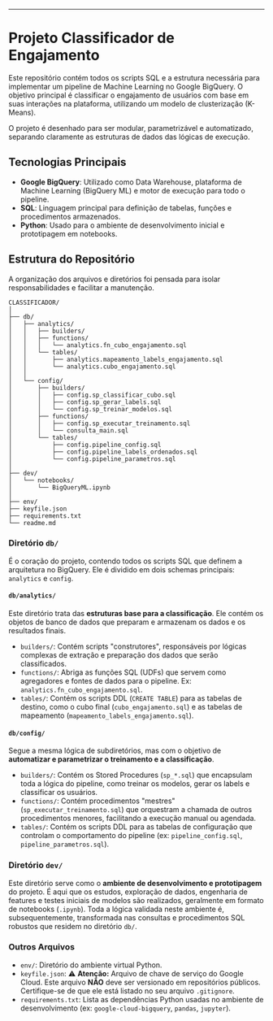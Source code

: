 
-----

# Projeto Classificador de Engajamento

Este repositório contém todos os scripts SQL e a estrutura necessária para implementar um pipeline de Machine Learning no Google BigQuery. O objetivo principal é classificar o engajamento de usuários com base em suas interações na plataforma, utilizando um modelo de clusterização (K-Means).

O projeto é desenhado para ser modular, parametrizável e automatizado, separando claramente as estruturas de dados das lógicas de execução.

## Tecnologias Principais

  * **Google BigQuery**: Utilizado como Data Warehouse, plataforma de Machine Learning (BigQuery ML) e motor de execução para todo o pipeline.
  * **SQL**: Linguagem principal para definição de tabelas, funções e procedimentos armazenados.
  * **Python**: Usado para o ambiente de desenvolvimento inicial e prototipagem em notebooks.

## Estrutura do Repositório

A organização dos arquivos e diretórios foi pensada para isolar responsabilidades e facilitar a manutenção.

```
CLASSIFICADOR/
│
├── db/
│   ├── analytics/
│   │   ├── builders/
│   │   ├── functions/
│   │   │   └── analytics.fn_cubo_engajamento.sql
│   │   └── tables/
│   │       ├── analytics.mapeamento_labels_engajamento.sql
│   │       └── analytics.cubo_engajamento.sql
│   │
│   └── config/
│       ├── builders/
│       │   ├── config.sp_classificar_cubo.sql
│       │   ├── config.sp_gerar_labels.sql
│       │   └── config.sp_treinar_modelos.sql
│       ├── functions/
│       │   ├── config.sp_executar_treinamento.sql
│       │   └── consulta_main.sql
│       └── tables/
│           ├── config.pipeline_config.sql
│           ├── config.pipeline_labels_ordenados.sql
│           └── config.pipeline_parametros.sql
│
├── dev/
│   └── notebooks/
│       └── BigQueryML.ipynb
│
├── env/
├── keyfile.json
├── requirements.txt
└── readme.md
```

### Diretório `db/`

É o coração do projeto, contendo todos os scripts SQL que definem a arquitetura no BigQuery. Ele é dividido em dois schemas principais: `analytics` e `config`.

#### `db/analytics/`

Este diretório trata das **estruturas base para a classificação**. Ele contém os objetos de banco de dados que preparam e armazenam os dados e os resultados finais.

  * `builders/`: Contém scripts "construtores", responsáveis por lógicas complexas de extração e preparação dos dados que serão classificados.
  * `functions/`: Abriga as funções SQL (UDFs) que servem como agregadores e fontes de dados para o pipeline. Ex: `analytics.fn_cubo_engajamento.sql`.
  * `tables/`: Contém os scripts DDL (`CREATE TABLE`) para as tabelas de destino, como o cubo final (`cubo_engajamento.sql`) e as tabelas de mapeamento (`mapeamento_labels_engajamento.sql`).

#### `db/config/`

Segue a mesma lógica de subdiretórios, mas com o objetivo de **automatizar e parametrizar o treinamento e a classificação**.

  * `builders/`: Contém os Stored Procedures (`sp_*.sql`) que encapsulam toda a lógica do pipeline, como treinar os modelos, gerar os labels e classificar os usuários.
  * `functions/`: Contém procedimentos "mestres" (`sp_executar_treinamento.sql`) que orquestram a chamada de outros procedimentos menores, facilitando a execução manual ou agendada.
  * `tables/`: Contém os scripts DDL para as tabelas de configuração que controlam o comportamento do pipeline (ex: `pipeline_config.sql`, `pipeline_parametros.sql`).

### Diretório `dev/`

Este diretório serve como o **ambiente de desenvolvimento e prototipagem** do projeto. É aqui que os estudos, exploração de dados, engenharia de features e testes iniciais de modelos são realizados, geralmente em formato de notebooks (`.ipynb`). Toda a lógica validada neste ambiente é, subsequentemente, transformada nas consultas e procedimentos SQL robustos que residem no diretório `db/`.

### Outros Arquivos

  * `env/`: Diretório do ambiente virtual Python.
  * `keyfile.json`: ⚠️ **Atenção:** Arquivo de chave de serviço do Google Cloud. Este arquivo **NÃO** deve ser versionado em repositórios públicos. Certifique-se de que ele está listado no seu arquivo `.gitignore`.
  * `requirements.txt`: Lista as dependências Python usadas no ambiente de desenvolvimento (ex: `google-cloud-bigquery`, `pandas`, `jupyter`).